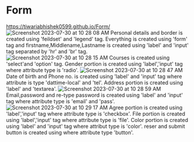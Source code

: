 # Form
https://tiwariabhishek0599.github.io/Form/
![Screenshot 2023-07-30 at 10 28 08 AM](https://github.com/tiwariabhishek0599/Form/assets/118967913/9740926f-0b1d-448b-85e2-5449ae256ab7)
Personal details and border is created using 'feildset' and 'legend' tag.
Everything is created using 'form' tag and firstname,Middlename,Lastname is created using 'label' and 'input' tag separated by 'hr' and 'br' tag.  
![Screenshot 2023-07-30 at 10 28 15 AM](https://github.com/tiwariabhishek0599/Form/assets/118967913/05b2631d-23a3-4795-a11d-3e50e65d8793)
Courses is created using 'select'and 'option' tag.
Gender portion is created using 'label','input' tag where attribute type is 'radio'.
![Screenshot 2023-07-30 at 10 28 47 AM](https://github.com/tiwariabhishek0599/Form/assets/118967913/edd57cd8-c8e8-4aa3-980c-4f74dab2a5fc)
Date of birth and Phone no. is created using 'label' and 'input' tag where attribute is type 'dattime-local' and 'tel'.
Address portion is created using 'label' and 'textarea'.
![Screenshot 2023-07-30 at 10 28 59 AM](https://github.com/tiwariabhishek0599/Form/assets/118967913/47484967-d603-4bbf-a91b-d1811c485071)
Email,password and re-type password is created using 'label' and 'input' tag where attribute type is 'email' and 'pass'.
![Screenshot 2023-07-30 at 10 29 17 AM](https://github.com/tiwariabhishek0599/Form/assets/118967913/13a190ef-623b-4007-99af-766d0db95703)
Agree portion is created using 'label','input' tag where attribute type is 'checkbox'.
File portion is created using 'label','input' tag where attribute type is 'file'.
Color portion is created using 'label' and 'input' tag where attribut type is 'color'.
reser and submit button is created using where attribute type 'button'.
